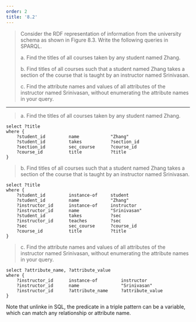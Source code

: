 ```yaml
---
order: 2
title: '8.2'
---
```

> Consider the RDF representation of information from the university schema as 
> shown in Figure 8.3. Write the following queries in SPARQL. 
> 
> a. Find the titles of all courses taken by any student named Zhang. 
> 
> b. Find titles of all courses such that a student named Zhang takes a 
> section of the course that is taught by an instructor named Srinivasan. 
> 
> c. Find the attribute names and values of all attributes of the instructor 
> named Srinivasan, without enumerating the attribute names in your query. 

--------------------------------

> a. Find the titles of all courses taken by any student named Zhang. 

```sparql
select ?title 
where { 
    ?student_id         name            "Zhang"
    ?student_id         takes           ?section_id
    ?section_id         sec_course      ?course_id
    ?course_id          title           ?title
}
```

> b. Find titles of all courses such that a student named Zhang takes a 
> section of the course that is taught by an instructor named Srinivasan. 

```sparql
select ?title 
where {
    ?student_id         instance-of     student 
    ?student_id         name            "Zhang"
    ?instructor_id      instance-of     instructor 
    ?instructor_id      name            "Srinivasan"
    ?student_id         takes           ?sec
    ?instructor_id      teaches         ?sec
    ?sec                sec_course      ?course_id
    ?course_id          title           ?title
}
```

> c. Find the attribute names and values of all attributes of the instructor 
> named Srinivasan, without enumerating the attribute names in your query. 

```sparql
select ?attribute_name, ?attribute_value 
where {
    ?instructor_id      instance-of         instructor 
    ?instructor_id      name                "Srinivasan"
    ?instructor_id      ?attribute_name     ?attribute_value
}
```

Note that unlinke in SQL, the predicate in a triple pattern can be a 
variable, which can match any relationship or attribute name.